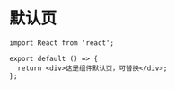 # 默认页

```tsx
import React from 'react';

export default () => {
  return <div>这是组件默认页，可替换</div>;
};
```
